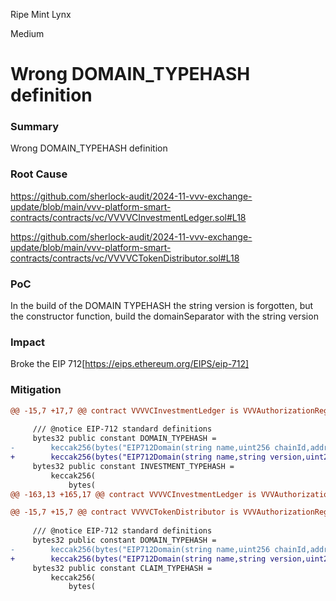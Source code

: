 Ripe Mint Lynx

Medium

# Wrong DOMAIN_TYPEHASH definition

### Summary

Wrong DOMAIN_TYPEHASH definition

### Root Cause
https://github.com/sherlock-audit/2024-11-vvv-exchange-update/blob/main/vvv-platform-smart-contracts/contracts/vc/VVVVCInvestmentLedger.sol#L18

https://github.com/sherlock-audit/2024-11-vvv-exchange-update/blob/main/vvv-platform-smart-contracts/contracts/vc/VVVVCTokenDistributor.sol#L18

### PoC
In the build of the DOMAIN TYPEHASH the string version is forgotten, but the constructor function, build the domainSeparator with the string version

### Impact

Broke the EIP 712[https://eips.ethereum.org/EIPS/eip-712]


### Mitigation

```diff
@@ -15,7 +17,7 @@ contract VVVVCInvestmentLedger is VVVAuthorizationRegistryChecker {
 
     /// @notice EIP-712 standard definitions
     bytes32 public constant DOMAIN_TYPEHASH =
-        keccak256(bytes("EIP712Domain(string name,uint256 chainId,address verifyingContract)"));
+        keccak256(bytes("EIP712Domain(string name,string version,uint256 chainId,address verifyingContract)"));
     bytes32 public constant INVESTMENT_TYPEHASH =
         keccak256(
             bytes(
@@ -163,13 +165,17 @@ contract VVVVCInvestmentLedger is VVVAuthorizationRegistryChecker {

@@ -15,7 +15,7 @@ contract VVVVCTokenDistributor is VVVAuthorizationRegistryChecker {
 
     /// @notice EIP-712 standard definitions
     bytes32 public constant DOMAIN_TYPEHASH =
-        keccak256(bytes("EIP712Domain(string name,uint256 chainId,address verifyingContract)"));
+        keccak256(bytes("EIP712Domain(string name,string version,uint256 chainId,address verifyingContract)"));
     bytes32 public constant CLAIM_TYPEHASH =
         keccak256(
             bytes(
             
```